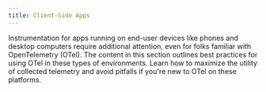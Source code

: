 ```yaml
---
title: Client-Side Apps
---
```


Instrumentation for apps running on end-user devices like phones and desktop
computers require additional attention, even for folks familiar with
OpenTelemetry (OTel). The content in this section outlines best practices for using
OTel in these types of environments. Learn how to maximize the utility of collected telemetry and avoid pitfalls if you're new to OTel on these platforms.
